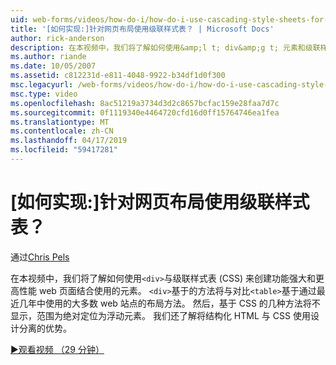 ```yaml
---
uid: web-forms/videos/how-do-i/how-do-i-use-cascading-style-sheets-for-web-page-layout
title: '[如何实现:]针对网页布局使用级联样式表？ | Microsoft Docs'
author: rick-anderson
description: 在本视频中，我们将了解如何使用&amp;l t; div&amp;g t; 元素和级联样式表 (CSS) 来创建功能强大和更高性能 web p...
ms.author: riande
ms.date: 10/05/2007
ms.assetid: c812231d-e811-4048-9922-b34df1d0f300
msc.legacyurl: /web-forms/videos/how-do-i/how-do-i-use-cascading-style-sheets-for-web-page-layout
msc.type: video
ms.openlocfilehash: 8ac51219a3734d3d2c8657bcfac159e28faa7d7c
ms.sourcegitcommit: 0f1119340e4464720cfd16d0ff15764746ea1fea
ms.translationtype: MT
ms.contentlocale: zh-CN
ms.lasthandoff: 04/17/2019
ms.locfileid: "59417281"
---
```

# <a name="how-do-i-use-cascading-style-sheets-for-web-page-layout"></a>[如何实现:]针对网页布局使用级联样式表？

通过[Chris Pels](https://twitter.com/chrispels)

在本视频中，我们将了解如何使用`<div>`与级联样式表 (CSS) 来创建功能强大和更高性能 web 页面结合使用的元素。 `<div>`基于的方法将与对比`<table>`基于通过最近几年中使用的大多数 web 站点的布局方法。 然后，基于 CSS 的几种方法将不显示，范围为绝对定位为浮动元素。 我们还了解将结构化 HTML 与 CSS 使用设计分离的优势。

[&#9654;观看视频 （29 分钟）](https://channel9.msdn.com/Blogs/ASP-NET-Site-Videos/how-do-i-use-cascading-style-sheets-for-web-page-layout)
